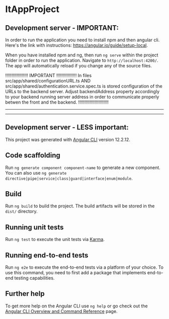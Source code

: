 # ItAppProject



## Development server - IMPORTANT:


In order to run the application you need to install npm and then angular cli.
Here's the link with instructions: https://angular.io/guide/setup-local.

When you have installed npm and ng, then run `ng serve` within the project folder in order to run the application. 
Navigate to `http://localhost:4200/`. The app will automatically reload if you change any of the source files.

!!!!!!!!!!!!!!!!!! IMPORTANT !!!!!!!!!!!!!!!!
In files 
src/app/shared/configurationURL.ts 
AND 
src/app/shared/authentication.service.spec.ts 
is stored configuration of the URLs to the backend server.
Adjust backendAddress property accordingly to your backend running server address in order to communicate properly betwen the front and the backend.
!!!!!!!!!!!!!!!!!!!!!!!!


-----------------------------------------------------------------------------------------------------------------------------------------------------------------
-----------------------------------------------------------------------------------------------------------------------------------------------------------------


## Development server - LESS important:

This project was generated with [Angular CLI](https://github.com/angular/angular-cli) version 12.2.12.

## Code scaffolding

Run `ng generate component component-name` to generate a new component. You can also use `ng generate directive|pipe|service|class|guard|interface|enum|module`.

## Build

Run `ng build` to build the project. The build artifacts will be stored in the `dist/` directory.

## Running unit tests

Run `ng test` to execute the unit tests via [Karma](https://karma-runner.github.io).

## Running end-to-end tests

Run `ng e2e` to execute the end-to-end tests via a platform of your choice. To use this command, you need to first add a package that implements end-to-end testing capabilities.

## Further help

To get more help on the Angular CLI use `ng help` or go check out the [Angular CLI Overview and Command Reference](https://angular.io/cli) page.
